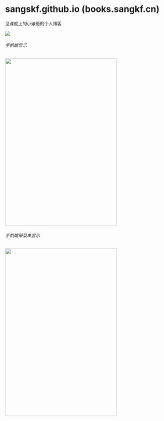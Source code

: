 # sangskf.github.io (books.sangkf.cn)

见课就上的小婊砸的个人博客


![](http://image.sangkf.cn/15509759882606.jpg)


###### 手机端显示
<img src="http://image.sangkf.cn/15509762885632.jpg" width="360" height="540" align=center>


###### 手机端带菜单显示
<img src="http://image.sangkf.cn/15509763598970.jpg" width="360" height="540" align=center>
